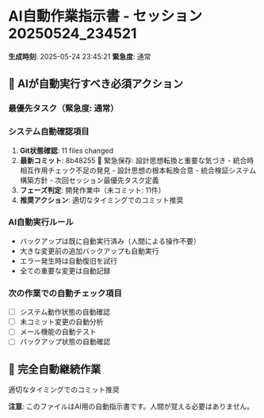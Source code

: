 # AI自動作業指示書 - セッション20250524_234521

**生成時刻**: 2025-05-24 23:45:21
**緊急度**: 通常

## 🤖 AIが自動実行すべき必須アクション

### 最優先タスク（緊急度: 通常）


### システム自動確認項目
1. **Git状態確認**: 11 files changed
2. **最新コミット**: 8b48255 🚨 緊急保存: 設計思想転換と重要な気づき - 統合時相互作用チェック不足の発見 - 設計思想の根本転換合意 - 統合検証システム構築方針 - 次回セッション最優先タスク定義
3. **フェーズ判定**: 開発作業中（未コミット: 11件）
4. **推奨アクション**: 適切なタイミングでのコミット推奨

### AI自動実行ルール
- バックアップは既に自動実行済み（人間による操作不要）
- 大きな変更前の追加バックアップも自動実行
- エラー発生時は自動復旧を試行
- 全ての重要な変更は自動記録

### 次の作業での自動チェック項目
- [ ] システム動作状態の自動確認
- [ ] 未コミット変更の自動分析
- [ ] メール機能の自動テスト
- [ ] バックアップ状態の自動確認

## 🔄 完全自動継続作業
適切なタイミングでのコミット推奨

**注意**: このファイルはAI用の自動指示書です。人間が覚える必要はありません。
